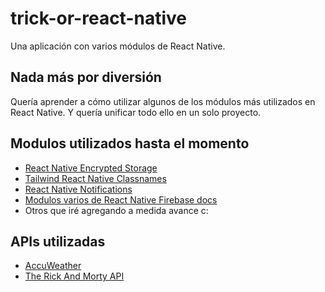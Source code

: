 # trick-or-react-native
Una aplicación con varios módulos de React Native.

## Nada más por diversión

Quería aprender a cómo utilizar algunos de los módulos más utilizados en React Native. Y quería unificar todo ello en un solo proyecto. 

## Modulos utilizados hasta el momento

- [React Native Encrypted Storage](https://github.com/emeraldsanto/react-native-encrypted-storage)
- [Tailwind React Native Classnames](https://github.com/jaredh159/tailwind-react-native-classnames)
- [React Native Notifications](https://wix.github.io/react-native-notifications/docs/getting-started/)
- [Modulos varios de React Native Firebase docs](https://rnfirebase.io/messaging/usage)
- Otros que iré agregando a medida avance c:

## APIs utilizadas

- [AccuWeather](https://developer.accuweather.com/apis)
- [The Rick And Morty API](https://rickandmortyapi.com/)
